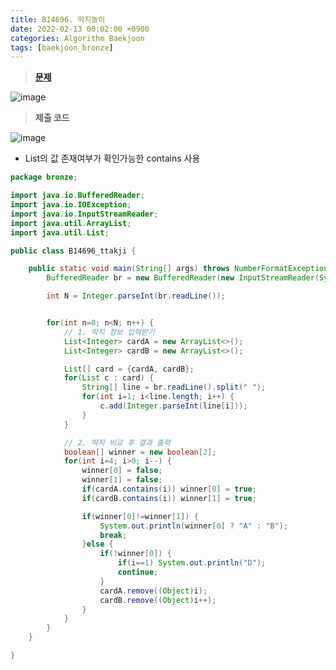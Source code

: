 ```yaml
---
title: B14696. 딱지놀이
date: 2022-02-13 00:02:00 +0900
categories: Algorithm Baekjoon
tags: [baekjoon_bronze]
---
```


> **[문제](https://www.acmicpc.net/problem/14696)**

![image](https://user-images.githubusercontent.com/80896077/174942629-be51c4f9-5ebe-46c7-9e2f-3723c0d246e3.png)

> **제출 코드**

![image](https://user-images.githubusercontent.com/80896077/174942656-9958cc8b-eef6-4431-84f2-29876e37391c.png)

- List의 값 존재여부가 확인가능한 contains 사용

```java
package bronze;

import java.io.BufferedReader;
import java.io.IOException;
import java.io.InputStreamReader;
import java.util.ArrayList;
import java.util.List;

public class B14696_ttakji {

	public static void main(String[] args) throws NumberFormatException, IOException {
		BufferedReader br = new BufferedReader(new InputStreamReader(System.in));

		int N = Integer.parseInt(br.readLine());


		for(int n=0; n<N; n++) {
			// 1. 딱지 정보 입력받기
			List<Integer> cardA = new ArrayList<>();
			List<Integer> cardB = new ArrayList<>();

			List[] card = {cardA, cardB};
			for(List c : card) {
				String[] line = br.readLine().split(" ");
				for(int i=1; i<line.length; i++) {
					c.add(Integer.parseInt(line[i]));
				}
			}

			// 2. 딱지 비교 후 결과 출력
			boolean[] winner = new boolean[2];
			for(int i=4; i>0; i--) {
				winner[0] = false;
				winner[1] = false;
				if(cardA.contains(i)) winner[0] = true;
				if(cardB.contains(i)) winner[1] = true;

				if(winner[0]!=winner[1]) {
					System.out.println(winner[0] ? "A" : "B");
					break;
				}else {
					if(!winner[0]) {
						if(i==1) System.out.println("D");
						continue;
					}
					cardA.remove((Object)i);
					cardB.remove((Object)i++);
				}
			}
		}
	}

}
```
